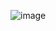 ![image](https://github.com/Junaid-Ahmad-69/Smart-Market-Shopify/assets/85307602/fc9784d7-cfbd-47b2-b074-e421164a4419)
